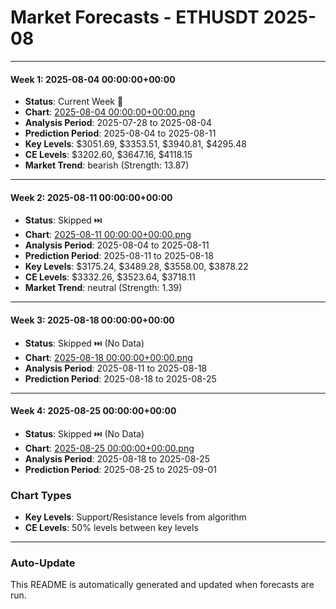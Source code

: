 # Market Forecasts - ETHUSDT 2025-08

---

#### Week 1: 2025-08-04 00:00:00+00:00
- **Status**: Current Week 🔄
- **Chart**: <a href="./2025-08-04 00:00:00+00:00.png">2025-08-04 00:00:00+00:00.png</a>
- **Analysis Period**: 2025-07-28 to 2025-08-04
- **Prediction Period**: 2025-08-04 to 2025-08-11
- **Key Levels**: $3051.69, $3353.51, $3940.81, $4295.48
- **CE Levels**: $3202.60, $3647.16, $4118.15
- **Market Trend**: bearish (Strength: 13.87)

---

#### Week 2: 2025-08-11 00:00:00+00:00
- **Status**: Skipped ⏭️
- **Chart**: <a href="./2025-08-11 00:00:00+00:00.png">2025-08-11 00:00:00+00:00.png</a>
- **Analysis Period**: 2025-08-04 to 2025-08-11
- **Prediction Period**: 2025-08-11 to 2025-08-18
- **Key Levels**: $3175.24, $3489.28, $3558.00, $3878.22
- **CE Levels**: $3332.26, $3523.64, $3718.11
- **Market Trend**: neutral (Strength: 1.39)

---

#### Week 3: 2025-08-18 00:00:00+00:00
- **Status**: Skipped ⏭️ (No Data)
- **Chart**: <a href="./2025-08-18 00:00:00+00:00.png">2025-08-18 00:00:00+00:00.png</a>
- **Analysis Period**: 2025-08-11 to 2025-08-18
- **Prediction Period**: 2025-08-18 to 2025-08-25

---

#### Week 4: 2025-08-25 00:00:00+00:00
- **Status**: Skipped ⏭️ (No Data)
- **Chart**: <a href="./2025-08-25 00:00:00+00:00.png">2025-08-25 00:00:00+00:00.png</a>
- **Analysis Period**: 2025-08-18 to 2025-08-25
- **Prediction Period**: 2025-08-25 to 2025-09-01

### Chart Types

- **Key Levels**: Support/Resistance levels from algorithm
- **CE Levels**: 50% levels between key levels

---

### Auto-Update

This README is automatically generated and updated when forecasts are run.
